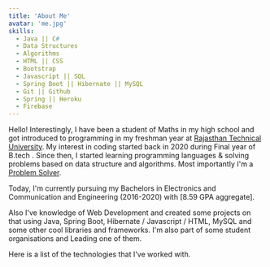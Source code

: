 ```yaml
---
title: 'About Me'
avatar: 'me.jpg'
skills:
  - Java || C#
  - Data Structures
  - Algorithms
  - HTML || CSS
  - Bootstrap
  - Javascript || SQL
  - Spring Boot || Hibernate || MySQL
  - Git || Github
  - Spring || Heroku
  - Firebase
---
```


Hello! Interestingly, I have been a student of Maths in my high school and got introduced to programming in my freshman year at [Rajasthan Technical University](https://www.rtu.ac.in/). My interest in coding started back in 2020 during Final year of B.tech . Since then, I started learning programming languages & solving problems based on data structure and algorithms. Most importantly I'm a [Problem Solver](https://leetcode.com/u/imrankhan7581/).

Today, I'm currently pursuing my Bachelors in Electronics and Communication and Engineering (2016-2020) with [8.59 GPA aggregate].

Also I've knowledge of Web Development and created some projects on that using Java, Spring Boot, Hibernate / Javascript / HTML, MySQL and some other cool libraries and frameworks. I'm also part of some student organisations and Leading one of them.

Here is a list of the technologies that I've worked with.
